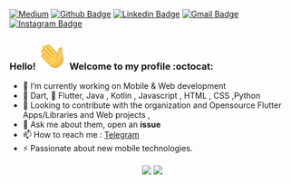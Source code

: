 [![Medium](https://img.shields.io/badge/Medium-black?style=for-the-badge&logo=Medium)](https://medium.com/@rohitsangwan647)
[![Github Badge](https://img.shields.io/badge/-Github-000?style=for-the-badge&logo=Github&logoColor=white&link=https://github.com/lucasgdb)](https://github.com/rohitsangwan01)
[![Linkedin Badge](https://img.shields.io/badge/-LinkedIn-blue?style=for-the-badge&logo=Linkedin&logoColor=white&link=https://www.linkedin.com/in/rebeccamanzi/)](https://www.linkedin.com/in/rohit-sangwan-5282761b3)
[![Gmail Badge](https://img.shields.io/badge/-Gmail-c14438?style=for-the-badge&logo=Gmail&logoColor=white&link=mailto:rebeccamanzi@gmail.com)](mailto:rohitsangwan647@gmail.com)
[![Instagram Badge](https://img.shields.io/badge/-Instagram-C13584?style=for-the-badge&labelColor=C13584&logo=instagram&logoColor=white&link=https://www.instagram.com/codepwr/)](https://www.instagram.com/rohit.sangwan01/)

### Hello! <img style="margin: 0 auto" src="https://github.com/ABSphreak/ABSphreak/blob/master/gifs/Hi.gif" height="50"> Welcome to my profile :octocat:

- 🔭 I’m currently working on Mobile & Web development
- 🌱 Dart, 💙 Flutter, Java , Kotlin , Javascript , HTML , CSS ,Python
- 👯 Looking to contribute with the organization and Opensource Flutter Apps/Libraries and Web projects ,
- 💬 Ask me about them, open an **issue**
- 📫 How to reach me : [Telegram](https://t.me/rohitsangwan01)
- ⚡ Passionate about new mobile technologies.

</p>

<p align="center">
  <img align="center" src="https://github-readme-stats.vercel.app/api?username=rohitsangwan01&count_private=true&show_icons=true&hide_border=true" />
  <img align="center" src="https://github-readme-stats.vercel.app/api/top-langs/?username=rohitsangwan01&count_private=true&show_icons=true&hide_border=true" />
</p>
</br>
</br>

